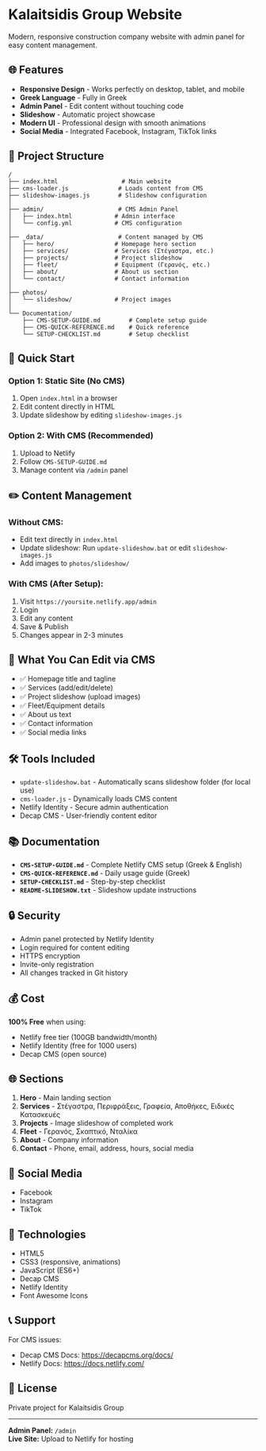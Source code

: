 # Kalaitsidis Group Website

Modern, responsive construction company website with admin panel for easy content management.

## 🌐 Features

- **Responsive Design** - Works perfectly on desktop, tablet, and mobile
- **Greek Language** - Fully in Greek
- **Admin Panel** - Edit content without touching code
- **Slideshow** - Automatic project showcase
- **Modern UI** - Professional design with smooth animations
- **Social Media** - Integrated Facebook, Instagram, TikTok links

## 📁 Project Structure

```
/
├── index.html                  # Main website
├── cms-loader.js              # Loads content from CMS
├── slideshow-images.js        # Slideshow configuration
│
├── admin/                     # CMS Admin Panel
│   ├── index.html            # Admin interface
│   └── config.yml            # CMS configuration
│
├── _data/                     # Content managed by CMS
│   ├── hero/                 # Homepage hero section
│   ├── services/             # Services (Στέγαστρα, etc.)
│   ├── projects/             # Project slideshow
│   ├── fleet/                # Equipment (Γερανός, etc.)
│   ├── about/                # About us section
│   └── contact/              # Contact information
│
├── photos/
│   └── slideshow/            # Project images
│
└── Documentation/
    ├── CMS-SETUP-GUIDE.md        # Complete setup guide
    ├── CMS-QUICK-REFERENCE.md    # Quick reference
    └── SETUP-CHECKLIST.md        # Setup checklist
```

## 🚀 Quick Start

### Option 1: Static Site (No CMS)
1. Open `index.html` in a browser
2. Edit content directly in HTML
3. Update slideshow by editing `slideshow-images.js`

### Option 2: With CMS (Recommended)
1. Upload to Netlify
2. Follow `CMS-SETUP-GUIDE.md`
3. Manage content via `/admin` panel

## ✏️ Content Management

### Without CMS:
- Edit text directly in `index.html`
- Update slideshow: Run `update-slideshow.bat` or edit `slideshow-images.js`
- Add images to `photos/slideshow/`

### With CMS (After Setup):
1. Visit `https://yoursite.netlify.app/admin`
2. Login
3. Edit any content
4. Save & Publish
5. Changes appear in 2-3 minutes

## 📝 What You Can Edit via CMS

- ✅ Homepage title and tagline
- ✅ Services (add/edit/delete)
- ✅ Project slideshow (upload images)
- ✅ Fleet/Equipment details
- ✅ About us text
- ✅ Contact information
- ✅ Social media links

## 🛠️ Tools Included

- `update-slideshow.bat` - Automatically scans slideshow folder (for local use)
- `cms-loader.js` - Dynamically loads CMS content
- Netlify Identity - Secure admin authentication
- Decap CMS - User-friendly content editor

## 📚 Documentation

- **`CMS-SETUP-GUIDE.md`** - Complete Netlify CMS setup (Greek & English)
- **`CMS-QUICK-REFERENCE.md`** - Daily usage guide (Greek)
- **`SETUP-CHECKLIST.md`** - Step-by-step checklist
- **`README-SLIDESHOW.txt`** - Slideshow update instructions

## 🔒 Security

- Admin panel protected by Netlify Identity
- Login required for content editing
- HTTPS encryption
- Invite-only registration
- All changes tracked in Git history

## 💰 Cost

**100% Free** when using:
- Netlify free tier (100GB bandwidth/month)
- Netlify Identity (free for 1000 users)
- Decap CMS (open source)

## 🌐 Sections

1. **Hero** - Main landing section
2. **Services** - Στέγαστρα, Περιφράξεις, Γραφεία, Αποθήκες, Ειδικές Κατασκευές
3. **Projects** - Image slideshow of completed work
4. **Fleet** - Γερανός, Σκαπτικό, Νταλίκα
5. **About** - Company information
6. **Contact** - Phone, email, address, hours, social media

## 📱 Social Media

- Facebook
- Instagram
- TikTok

## 🎨 Technologies

- HTML5
- CSS3 (responsive, animations)
- JavaScript (ES6+)
- Decap CMS
- Netlify Identity
- Font Awesome Icons

## 📞 Support

For CMS issues:
- Decap CMS Docs: https://decapcms.org/docs/
- Netlify Docs: https://docs.netlify.com/

## 📄 License

Private project for Kalaitsidis Group

---

**Admin Panel:** `/admin`  
**Live Site:** Upload to Netlify for hosting
